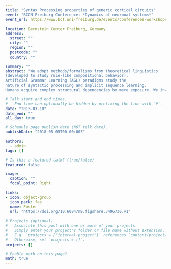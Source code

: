 ```yaml
---
title: "Syntax Processing properties of generic cortical circuits"
event: "BCCN Freiburg Conference: *Dynamics of neuronal systems*"
event_url: https://www.bcf.uni-freiburg.de/events/conferences-workshops/20130318-bccn2013

location: Bernstein Center Freiburg, Germany
address:
  street: ""
  city: ""
  region: ""
  postcode: ""
  country: ""

summary: ""
abstract: "We adopt methods/formalisms from theoretical linguistics
(developed to study rule-like compositional behavior).
Artificial Grammar Learning (AGL) paradigms study the
nature of syntactic processing and implicit sequence learning.
Humans acquire complex structural dependencies by mere exposure. We investigate to which extent generic cortical circuits (excitable reservoirs of spiking neurons) can support formally explicit symbolic computations."

# Talk start and end times.
#   End time can optionally be hidden by prefixing the line with `#`.
date: "2013-03-18"
date_end: ""
all_day: true

# Schedule page publish date (NOT talk date).
publishDate: "2018-05-05T00:00:00Z"

authors: 
  - admin
tags: []

# Is this a featured talk? (true/false)
featured: false

image:
  caption: ""
  focal_point: Right

links:
- icon: object-group
  icon_pack: fas
  name: Poster
  url: "https://doi.org/10.6084/m9.figshare.3496730.v1"
  
# Projects (optional).
#   Associate this post with one or more of your projects.
#   Simply enter your project's folder or file name without extension.
#   E.g. `projects = ["internal-project"]` references `content/project/deep-learning/index.md`.
#   Otherwise, set `projects = []`.
projects: []

# Enable math on this page?
math: true
---
```



